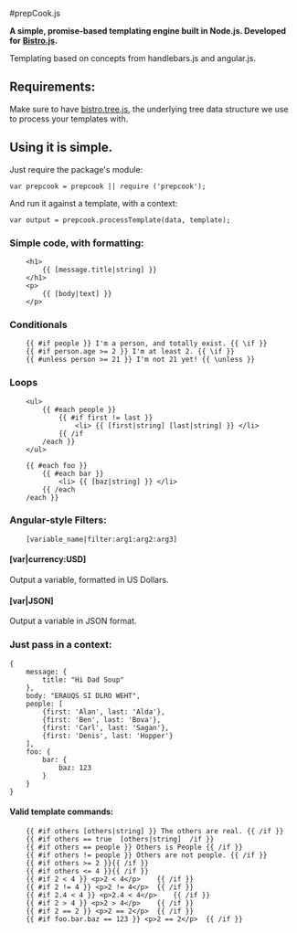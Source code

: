 #prepCook.js

**A simple, promise-based templating engine built in Node.js. 
Developed for [Bistro.js](https://github.com/Atomox/bistro.js).**


Templating based on concepts from handlebars.js and angular.js.


## Requirements:

Make sure to have [bistro.tree.js](https://github.com/Atomox/bistro.js.tree/blob/master/bistro.js.tree.js), the underlying tree data structure we use to process your templates with.


## Using it is simple.

Just require the package's module:

```var prepcook = prepcook || require ('prepcook');```


And run it against a template, with a context:

```var output = prepcook.processTemplate(data, template);```


### Simple code, with formatting:


```
	<h1>
		{{ [message.title|string] }}
	</h1>
	<p>	
		{{ [body|text] }}
	</p>
```

### Conditionals
```
	{{ #if people }} I'm a person, and totally exist. {{ \if }}
	{{ #if person.age >= 2 }} I'm at least 2. {{ \if }}
	{{ #unless person >= 21 }} I'm not 21 yet! {{ \unless }}

```

### Loops
```
	<ul>
		{{ #each people }}
			{{ #if first != last }}
				<li> {{ [first|string] [last|string] }} </li>
			{{ /if
		/each }}
	</ul>

	{{ #each foo }}
		{{ #each bar }}
			<li> {{ [baz|string] }} </li>
		{{ /each
	/each }}
```

### Angular-style Filters:
```
	[variable_name|filter:arg1:arg2:arg3]
```

#### [var|currency:USD]
Output a variable, formatted in US Dollars.

#### [var|JSON]
Output a variable in JSON format.

### Just pass in a context:

```
{
	message: {
		title: "Hi Dad Soup"
	},
	body: "ERAUQS SI DLRO WEHT",
	people: [
		{first: 'Alan', last: 'Alda'},
		{first: 'Ben', last: 'Bova'},
		{first: 'Carl', last: 'Sagan'},
		{first: 'Denis', last: 'Hopper'}
	],
	foo: {
		bar: {
			baz: 123
		}
	}
}
```


#### Valid template commands:
```
	{{ #if others [others|string] }} The others are real. {{ /if }}
	{{ #if others == true  [others|string]  /if }}
	{{ #if others == people }} Others is People {{ /if }}
	{{ #if others != people }} Others are not people. {{ /if }}	
	{{ #if others >= 2 }}{{ /if }}
	{{ #if others <= 4 }}{{ /if }}
	{{ #if 2 < 4 }} <p>2 < 4</p>	{{ /if }}
	{{ #if 2 != 4 }} <p>2 != 4</p>	{{ /if }}
	{{ #if 2.4 < 4 }} <p>2.4 < 4</p>	{{ /if }}
	{{ #if 2 > 4 }} <p>2 > 4</p>	{{ /if }}
	{{ #if 2 == 2 }} <p>2 == 2</p>	{{ /if }}
	{{ #if foo.bar.baz == 123 }} <p>2 == 2</p>	{{ /if }}
```
